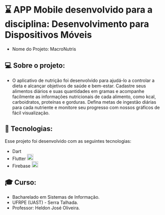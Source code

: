 # ⌛ APP Mobile desenvolvido para a disciplina: Desenvolvimento para Dispositivos Móveis

- Nome do Projeto: MacroNutris

## 💻 Sobre o projeto:
- O aplicativo de nutrição foi desenvolvido para ajudá-lo a controlar a dieta e alcançar objetivos de saúde e bem-estar. Cadastre seus alimentos diários e suas quantidades em gramas e acompanhe facilmente as informações nutricionais de cada alimento, como kcal, carboidratos, proteínas e gorduras. Defina metas de ingestão diárias para cada nutriente e monitore seu progresso com nossos gráficos de fácil visualização.

## 🚀 Tecnologias:
Esse projeto foi desenvolvido com as seguintes tecnologias:
 - Dart <img src="https://avatars.githubusercontent.com/u/1609975?s=200&v=4" width="15px">
 - Flutter <img src="https://cdn.icon-icons.com/icons2/2107/PNG/512/file_type_flutter_icon_130599.png" width="20px">
 - Firebase <img src="https://avatars.githubusercontent.com/u/1335026?s=200&v=4" width="20px">

## 🎓 Curso:
 - Bacharelado em Sistemas de Informação.
 - UFRPE (UAST) - Serra Talhada.
 - Professor: Heldon José Oliveira.

 <!--## <img src="https://cdn-icons-png.flaticon.com/512/4007/4007698.png" width="20px"> Download:

</p><a href="LinkDownload" target="_blank">BAIXAR</a> -->

